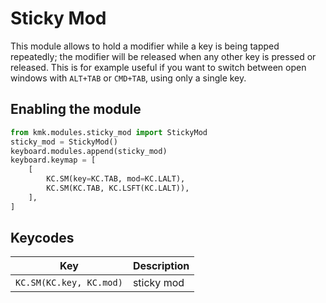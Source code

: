 # Sticky Mod
This module allows to hold a modifier while a key is being tapped repeatedly; the modifier will be released when any other key is pressed or released.
This is for example useful if you want to switch between open windows with `ALT+TAB` or `CMD+TAB`, using only a single key.

## Enabling the module
```python
from kmk.modules.sticky_mod import StickyMod
sticky_mod = StickyMod()
keyboard.modules.append(sticky_mod)
keyboard.keymap = [
    [
        KC.SM(key=KC.TAB, mod=KC.LALT),
        KC.SM(KC.TAB, KC.LSFT(KC.LALT)),
    ],
]
```

## Keycodes

|Key                      |Description                                    |
|-------------------------|-----------------------------------------------|
|`KC.SM(KC.key, KC.mod)`  |sticky mod                                     |
